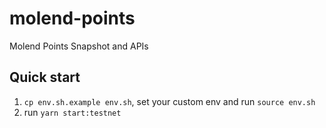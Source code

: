 # molend-points
Molend Points Snapshot and APIs

## Quick start
1. `cp env.sh.example env.sh`, set your custom env and run `source env.sh`
2. run `yarn start:testnet`
